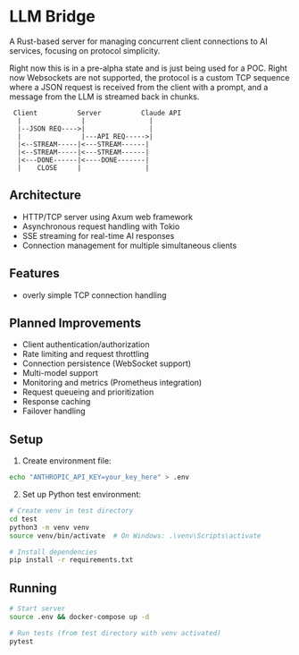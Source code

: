 # LLM Bridge

A Rust-based server for managing concurrent client connections to AI services, focusing on protocol simplicity.

Right now this is in a pre-alpha state and is just being used for a POC.
Right now Websockets are not supported, the protocol is a custom TCP sequence where a JSON request
is received from the client with a prompt, and a message from the LLM is streamed back in chunks.

```
 Client          Server          Claude API
  |               |                |
  |--JSON REQ---->|                |
  |               |---API REQ----->|
  |<--STREAM-----|<---STREAM------|
  |<--STREAM-----|<---STREAM------|
  |<---DONE------|<----DONE-------|
  |    CLOSE     |                |

```

## Architecture

- HTTP/TCP server using Axum web framework
- Asynchronous request handling with Tokio
- SSE streaming for real-time AI responses
- Connection management for multiple simultaneous clients

## Features

- overly simple TCP connection handling

## Planned Improvements

- Client authentication/authorization
- Rate limiting and request throttling
- Connection persistence (WebSocket support)
- Multi-model support
- Monitoring and metrics (Prometheus integration)
- Request queueing and prioritization
- Response caching
- Failover handling

## Setup

1. Create environment file:

```bash
echo "ANTHROPIC_API_KEY=your_key_here" > .env
```

2. Set up Python test environment:

```bash
# Create venv in test directory
cd test
python3 -m venv venv
source venv/bin/activate  # On Windows: .\venv\Scripts\activate

# Install dependencies
pip install -r requirements.txt
```

## Running

```bash
# Start server
source .env && docker-compose up -d

# Run tests (from test directory with venv activated)
pytest
```
